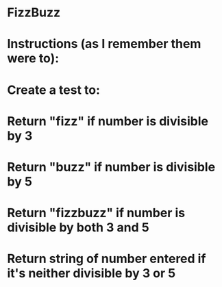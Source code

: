 # FizzBuzz
# Instructions (as I remember them were to):
# Create a test to:
# Return "fizz" if number is divisible by 3
# Return "buzz" if number is divisible by 5
# Return "fizzbuzz" if number is divisible by both 3 and 5
# Return string of number entered if it's neither divisible by 3 or 5
